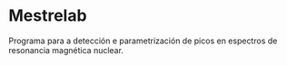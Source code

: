 # Mestrelab
Programa para a detección e parametrización de picos en espectros de resonancia magnética nuclear.
